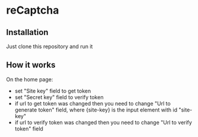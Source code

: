 # reCaptcha

## Installation
Just clone this repository and run it

## How it works
On the home page:
- set "Site key" field to get token
- set "Secret key" field to verify token
- if url to get token was changed then you need to change "Url to generate token" field, where {site-key} is the input element with id "site-key"
- if url to verify token was changed then you need to change "Url to verify token" field
